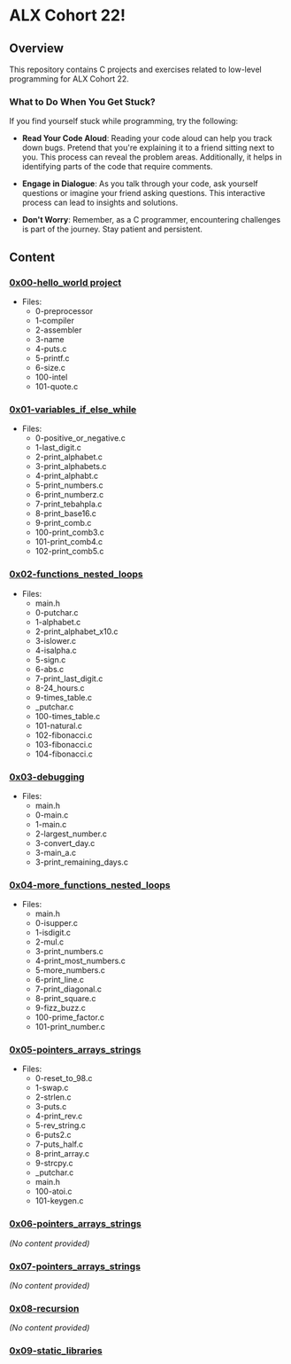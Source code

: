 # ALX Cohort 22!

## Overview

This repository contains C projects and exercises related to low-level programming for ALX Cohort 22.

### What to Do When You Get Stuck?

If you find yourself stuck while programming, try the following:

- **Read Your Code Aloud**: Reading your code aloud can help you track down bugs. Pretend that you're explaining it to a friend sitting next to you. This process can reveal the problem areas. Additionally, it helps in identifying parts of the code that require comments.
  
- **Engage in Dialogue**: As you talk through your code, ask yourself questions or imagine your friend asking questions. This interactive process can lead to insights and solutions.

- **Don't Worry**: Remember, as a C programmer, encountering challenges is part of the journey. Stay patient and persistent.

## Content

### [0x00-hello_world project](https://github.com/Cvisionk/alx-low_level_programming/tree/master/0x00-hello_world)

- Files: 
  - 0-preprocessor
  - 1-compiler
  - 2-assembler
  - 3-name
  - 4-puts.c
  - 5-printf.c
  - 6-size.c
  - 100-intel
  - 101-quote.c

### [0x01-variables_if_else_while](https://github.com/Cvisionk/alx-low_level_programming/tree/master/0x01-variables_if_else_while)

- Files:
  - 0-positive_or_negative.c
  - 1-last_digit.c
  - 2-print_alphabet.c
  - 3-print_alphabets.c
  - 4-print_alphabt.c
  - 5-print_numbers.c
  - 6-print_numberz.c
  - 7-print_tebahpla.c
  - 8-print_base16.c
  - 9-print_comb.c
  - 100-print_comb3.c
  - 101-print_comb4.c
  - 102-print_comb5.c

### [0x02-functions_nested_loops](https://github.com/Cvisionk/alx-low_level_programming/tree/master/0x02-functions_nested_loops)

- Files:
  - main.h
  - 0-putchar.c
  - 1-alphabet.c
  - 2-print_alphabet_x10.c
  - 3-islower.c
  - 4-isalpha.c
  - 5-sign.c
  - 6-abs.c
  - 7-print_last_digit.c
  - 8-24_hours.c
  - 9-times_table.c
  - _putchar.c
  - 100-times_table.c
  - 101-natural.c
  - 102-fibonacci.c
  - 103-fibonacci.c
  - 104-fibonacci.c

### [0x03-debugging](https://github.com/Cvisionk/alx-low_level_programming/tree/master/0x03-debugging)

- Files:
  - main.h
  - 0-main.c
  - 1-main.c
  - 2-largest_number.c
  - 3-convert_day.c
  - 3-main_a.c
  - 3-print_remaining_days.c

### [0x04-more_functions_nested_loops](https://github.com/Cvisionk/alx-low_level_programming/tree/master/0x04-more_functions_nested_loops)

- Files:
  - main.h
  - 0-isupper.c
  - 1-isdigit.c
  - 2-mul.c
  - 3-print_numbers.c
  - 4-print_most_numbers.c
  - 5-more_numbers.c
  - 6-print_line.c
  - 7-print_diagonal.c
  - 8-print_square.c
  - 9-fizz_buzz.c
  - 100-prime_factor.c
  - 101-print_number.c

### [0x05-pointers_arrays_strings](https://github.com/Cvisionk/alx-low_level_programming/tree/master/0x05-pointers_arrays_strings)

- Files:
  - 0-reset_to_98.c
  - 1-swap.c
  - 2-strlen.c
  - 3-puts.c
  - 4-print_rev.c
  - 5-rev_string.c
  - 6-puts2.c
  - 7-puts_half.c
  - 8-print_array.c
  - 9-strcpy.c
  - _putchar.c
  - main.h
  - 100-atoi.c
  - 101-keygen.c

### [0x06-pointers_arrays_strings](https://github.com/Cvisionk/alx-low_level_programming/tree/master/0x06-pointers_arrays_strings)

*(No content provided)*

### [0x07-pointers_arrays_strings](https://github.com/Cvisionk/alx-low_level_programming/tree/master/0x07-pointers_arrays_strings)

*(No content provided)*

### [0x08-recursion](https://github.com/Cvisionk/alx-low_level_programming/tree/master/0x08-recursion)

*(No content provided)*

### [0x09-static_libraries](https://github.com/Cvisionk/alx-low_level_programming/tree/master/0x09-static_libraries)

